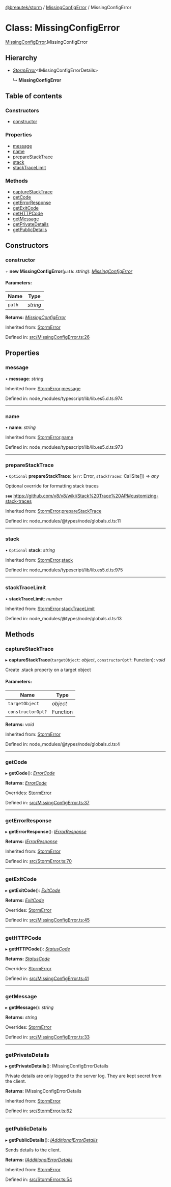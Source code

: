 [@breautek/storm](../README.md) / [MissingConfigError](../modules/missingconfigerror.md) / MissingConfigError

# Class: MissingConfigError

[MissingConfigError](../modules/missingconfigerror.md).MissingConfigError

## Hierarchy

* [*StormError*](stormerror.stormerror-1.md)<IMissingConfigErrorDetails\>

  ↳ **MissingConfigError**

## Table of contents

### Constructors

- [constructor](missingconfigerror.missingconfigerror-1.md#constructor)

### Properties

- [message](missingconfigerror.missingconfigerror-1.md#message)
- [name](missingconfigerror.missingconfigerror-1.md#name)
- [prepareStackTrace](missingconfigerror.missingconfigerror-1.md#preparestacktrace)
- [stack](missingconfigerror.missingconfigerror-1.md#stack)
- [stackTraceLimit](missingconfigerror.missingconfigerror-1.md#stacktracelimit)

### Methods

- [captureStackTrace](missingconfigerror.missingconfigerror-1.md#capturestacktrace)
- [getCode](missingconfigerror.missingconfigerror-1.md#getcode)
- [getErrorResponse](missingconfigerror.missingconfigerror-1.md#geterrorresponse)
- [getExitCode](missingconfigerror.missingconfigerror-1.md#getexitcode)
- [getHTTPCode](missingconfigerror.missingconfigerror-1.md#gethttpcode)
- [getMessage](missingconfigerror.missingconfigerror-1.md#getmessage)
- [getPrivateDetails](missingconfigerror.missingconfigerror-1.md#getprivatedetails)
- [getPublicDetails](missingconfigerror.missingconfigerror-1.md#getpublicdetails)

## Constructors

### constructor

\+ **new MissingConfigError**(`path`: *string*): [*MissingConfigError*](missingconfigerror.missingconfigerror-1.md)

#### Parameters:

Name | Type |
------ | ------ |
`path` | *string* |

**Returns:** [*MissingConfigError*](missingconfigerror.missingconfigerror-1.md)

Inherited from: [StormError](stormerror.stormerror-1.md)

Defined in: [src/MissingConfigError.ts:26](https://github.com/breautek/storm/blob/aa67083/src/MissingConfigError.ts#L26)

## Properties

### message

• **message**: *string*

Inherited from: [StormError](stormerror.stormerror-1.md).[message](stormerror.stormerror-1.md#message)

Defined in: node_modules/typescript/lib/lib.es5.d.ts:974

___

### name

• **name**: *string*

Inherited from: [StormError](stormerror.stormerror-1.md).[name](stormerror.stormerror-1.md#name)

Defined in: node_modules/typescript/lib/lib.es5.d.ts:973

___

### prepareStackTrace

• `Optional` **prepareStackTrace**: (`err`: Error, `stackTraces`: CallSite[]) => *any*

Optional override for formatting stack traces

**`see`** https://github.com/v8/v8/wiki/Stack%20Trace%20API#customizing-stack-traces

Inherited from: [StormError](stormerror.stormerror-1.md).[prepareStackTrace](stormerror.stormerror-1.md#preparestacktrace)

Defined in: node_modules/@types/node/globals.d.ts:11

___

### stack

• `Optional` **stack**: *string*

Inherited from: [StormError](stormerror.stormerror-1.md).[stack](stormerror.stormerror-1.md#stack)

Defined in: node_modules/typescript/lib/lib.es5.d.ts:975

___

### stackTraceLimit

• **stackTraceLimit**: *number*

Inherited from: [StormError](stormerror.stormerror-1.md).[stackTraceLimit](stormerror.stormerror-1.md#stacktracelimit)

Defined in: node_modules/@types/node/globals.d.ts:13

## Methods

### captureStackTrace

▸ **captureStackTrace**(`targetObject`: *object*, `constructorOpt?`: Function): *void*

Create .stack property on a target object

#### Parameters:

Name | Type |
------ | ------ |
`targetObject` | *object* |
`constructorOpt?` | Function |

**Returns:** *void*

Inherited from: [StormError](stormerror.stormerror-1.md)

Defined in: node_modules/@types/node/globals.d.ts:4

___

### getCode

▸ **getCode**(): [*ErrorCode*](../enums/errorcode.errorcode-1.md)

**Returns:** [*ErrorCode*](../enums/errorcode.errorcode-1.md)

Overrides: [StormError](stormerror.stormerror-1.md)

Defined in: [src/MissingConfigError.ts:37](https://github.com/breautek/storm/blob/aa67083/src/MissingConfigError.ts#L37)

___

### getErrorResponse

▸ **getErrorResponse**(): [*IErrorResponse*](../interfaces/stormerror.ierrorresponse.md)

**Returns:** [*IErrorResponse*](../interfaces/stormerror.ierrorresponse.md)

Inherited from: [StormError](stormerror.stormerror-1.md)

Defined in: [src/StormError.ts:70](https://github.com/breautek/storm/blob/aa67083/src/StormError.ts#L70)

___

### getExitCode

▸ **getExitCode**(): [*ExitCode*](../enums/exitcode.exitcode-1.md)

**Returns:** [*ExitCode*](../enums/exitcode.exitcode-1.md)

Overrides: [StormError](stormerror.stormerror-1.md)

Defined in: [src/MissingConfigError.ts:45](https://github.com/breautek/storm/blob/aa67083/src/MissingConfigError.ts#L45)

___

### getHTTPCode

▸ **getHTTPCode**(): [*StatusCode*](../enums/statuscode.statuscode-1.md)

**Returns:** [*StatusCode*](../enums/statuscode.statuscode-1.md)

Overrides: [StormError](stormerror.stormerror-1.md)

Defined in: [src/MissingConfigError.ts:41](https://github.com/breautek/storm/blob/aa67083/src/MissingConfigError.ts#L41)

___

### getMessage

▸ **getMessage**(): *string*

**Returns:** *string*

Overrides: [StormError](stormerror.stormerror-1.md)

Defined in: [src/MissingConfigError.ts:33](https://github.com/breautek/storm/blob/aa67083/src/MissingConfigError.ts#L33)

___

### getPrivateDetails

▸ **getPrivateDetails**(): IMissingConfigErrorDetails

Private details are only logged to the server log.
They are kept secret from the client.

**Returns:** IMissingConfigErrorDetails

Inherited from: [StormError](stormerror.stormerror-1.md)

Defined in: [src/StormError.ts:62](https://github.com/breautek/storm/blob/aa67083/src/StormError.ts#L62)

___

### getPublicDetails

▸ **getPublicDetails**(): [*IAdditionalErrorDetails*](../interfaces/stormerror.iadditionalerrordetails.md)

Sends details to the client.

**Returns:** [*IAdditionalErrorDetails*](../interfaces/stormerror.iadditionalerrordetails.md)

Inherited from: [StormError](stormerror.stormerror-1.md)

Defined in: [src/StormError.ts:54](https://github.com/breautek/storm/blob/aa67083/src/StormError.ts#L54)
